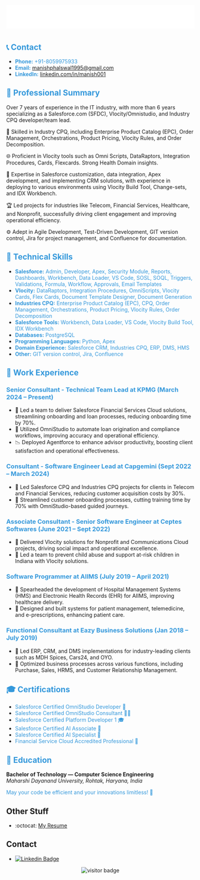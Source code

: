 <h1 align="center">
  <img src="https://github.com/manish-phalswal/manish-phalswal/blob/main/name.svg" />
</h1>
<!-- Contact Section -->
<h2><span style="color:#3498DB;">📞 Contact</span></h2>

- <span style="color:#3498DB;">**Phone:** +91-8059975933</span>
- <span style="color:#3498DB;">**Email:** [manishphalswal1995@gmail.com](mailto:manishphalswal1995@gmail.com)</span>
- <span style="color:#3498DB;">**LinkedIn:** [linkedin.com/in/manish001](https://www.linkedin.com/in/manish001)</span>

<!-- Professional Summary Section -->
<h2><span style="color:#3498DB;">💼 Professional Summary</span></h2>

Over 7 years of experience in the IT industry, with more than 6 years specializing as a Salesforce.com (SFDC), Vlocity/Omnistudio, and Industry CPQ developer/team lead.

🚀 Skilled in Industry CPQ, including Enterprise Product Catalog (EPC), Order Management, Orchestrations, Product Pricing, Vlocity Rules, and Order Decomposition.

🌐 Proficient in Vlocity tools such as Omni Scripts, DataRaptors, Integration Procedures, Cards, Flexcards. Strong Health Domain insights.

🔧 Expertise in Salesforce customization, data integration, Apex development, and implementing CRM solutions, with experience in deploying to various environments using Vlocity Build Tool, Change-sets, and IDX Workbench.

🏆 Led projects for industries like Telecom, Financial Services, Healthcare, and Nonprofit, successfully driving client engagement and improving operational efficiency.

⚙️ Adept in Agile Development, Test-Driven Development, GIT version control, Jira for project management, and Confluence for documentation.

<!-- Technical Skills Section -->
<h2><span style="color:#3498DB;">🔧 Technical Skills</span></h2>

- <span style="color:#3498DB;">**Salesforce:** Admin, Developer, Apex, Security Module, Reports, Dashboards, Workbench, Data Loader, VS Code, SOSL, SOQL, Triggers, Validations, Formula, Workflow, Approvals, Email Templates</span>
- <span style="color:#3498DB;">**Vlocity:** DataRaptors, Integration Procedures, OmniScripts, Vlocity Cards, Flex Cards, Document Template Designer, Document Generation</span>
- <span style="color:#3498DB;">**Industries CPQ:** Enterprise Product Catalog (EPC), CPQ, Order Management, Orchestrations, Product Pricing, Vlocity Rules, Order Decomposition</span>
- <span style="color:#3498DB;">**Salesforce Tools:** Workbench, Data Loader, VS Code, Vlocity Build Tool, IDX Workbench</span>
- <span style="color:#3498DB;">**Databases:** PostgreSQL</span>
- <span style="color:#3498DB;">**Programming Languages:** Python, Apex</span>
- <span style="color:#3498DB;">**Domain Experience:** Salesforce CRM, Industries CPQ, ERP, DMS, HMS</span>
- <span style="color:#3498DB;">**Other:** GIT version control, Jira, Confluence</span>

<!-- Work Experience Section -->
<h2><span style="color:#3498DB;">💼 Work Experience</span></h2>

### <span style="color:#3498DB;">Senior Consultant - Technical Team Lead at KPMG (March 2024 – Present)</span>

- 🎯 Led a team to deliver Salesforce Financial Services Cloud solutions, streamlining onboarding and loan processes, reducing onboarding time by 70%.
- 🚀 Utilized OmniStudio to automate loan origination and compliance workflows, improving accuracy and operational efficiency.
- 📉 Deployed Agentforce to enhance advisor productivity, boosting client satisfaction and operational effectiveness.

### <span style="color:#3498DB;">Consultant - Software Engineer Lead at Capgemini (Sept 2022 – March 2024)</span>

- 🎯 Led Salesforce CPQ and Industries CPQ projects for clients in Telecom and Financial Services, reducing customer acquisition costs by 30%.
- 🚀 Streamlined customer onboarding processes, cutting training time by 70% with OmniStudio-based guided journeys.

### <span style="color:#3498DB;">Associate Consultant - Senior Software Engineer at Ceptes Softwares (June 2021 – Sept 2022)</span>

- 🎯 Delivered Vlocity solutions for Nonprofit and Communications Cloud projects, driving social impact and operational excellence.
- 🚀 Led a team to prevent child abuse and support at-risk children in Indiana with Vlocity solutions.

### <span style="color:#3498DB;">Software Programmer at AIIMS (July 2019 – April 2021)</span>

- 🎯 Spearheaded the development of Hospital Management Systems (HMS) and Electronic Health Records (EHR) for AIIMS, improving healthcare delivery.
- 🚀 Designed and built systems for patient management, telemedicine, and e-prescriptions, enhancing patient care.

### <span style="color:#3498DB;">Functional Consultant at Eazy Business Solutions (Jan 2018 – July 2019)</span>

- 🎯 Led ERP, CRM, and DMS implementations for industry-leading clients such as MDH Spices, Cars24, and OYO.
- 🚀 Optimized business processes across various functions, including Purchase, Sales, HRMS, and Customer Relationship Management.

<!-- Certifications Section -->
<h2><span style="color:#3498DB;">🎓 Certifications</span></h2>

- <span style="color:#3498DB;">Salesforce Certified OmniStudio Developer 🧙</span>
- <span style="color:#3498DB;">Salesforce Certified OmniStudio Consultant 🧑‍🏫</span>
- <span style="color:#3498DB;">Salesforce Certified Platform Developer 1 🎓</span>
- <span style="color:#3498DB;">Salesforce Certified AI Associate 🤖</span>
- <span style="color:#3498DB;">Salesforce Certified AI Specialist 🧠</span>
- <span style="color:#3498DB;">Financial Service Cloud Accredited Professional 💼</span>

<!-- Education Section -->
<h2><span style="color:#3498DB;">🏫 Education</span></h2>

**Bachelor of Technology — Computer Science Engineering**  
*Maharshi Dayanand University, Rohtak, Haryana, India*

<span style="color:#3498DB;">May your code be efficient and your innovations limitless! 🌟</span>

## Other Stuff
  - :octocat: [My Resume](https://drive.google.com/file/d/1io5UYTOKCzsz3z4oHm2oa7Go9ZWcrbmT/view?usp=drivesdk)

## Contact
- [![Linkedin Badge](https://img.shields.io/badge/-manish-blue?style=flat-square&logo=Linkedin&logoColor=white&link=https://www.linkedin.com/in/manish001/)](https://www.linkedin.com/in/manish001/) 

<p  align="center">
  <img src="https://visitor-badge.glitch.me/badge?page_id=manish-phalswal.353990664" alt="visitor badge"/>
</p>
